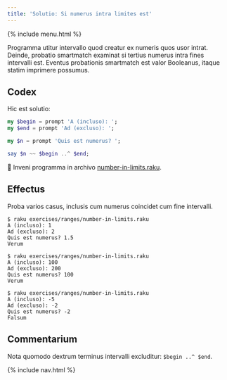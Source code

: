 ```yaml
---
title: 'Solutio: Si numerus intra limites est'
---
```


{% include menu.html %}

Programma utitur intervallo quod creatur ex numeris quos usor intrat. Deinde, probatio smartmatch examinat si tertius numerus intra fines intervalli est. Eventus probationis smartmatch est valor Booleanus, itaque statim imprimere possumus.

## Codex

Hic est solutio:

```raku
my $begin = prompt 'A (incluso): ';
my $end = prompt 'Ad (excluso): ';

my $n = prompt 'Quis est numerus? ';

say $n ~~ $begin ..^ $end;
```

🦋 Inveni programma in archivo [number-in-limits.raku](https://github.com/ash/raku-course/blob/master/exercises/ranges/number-in-limits.raku).

## Effectus

Proba varios casus, inclusis cum numerus coincidet cum fine intervalli.

```console
$ raku exercises/ranges/number-in-limits.raku
A (incluso): 1
Ad (excluso): 2
Quis est numerus? 1.5
Verum

$ raku exercises/ranges/number-in-limits.raku
A (incluso): 100
Ad (excluso): 200
Quis est numerus? 100
Verum

$ raku exercises/ranges/number-in-limits.raku
A (incluso): -5
Ad (excluso): -2
Quis est numerus? -2
Falsum
```

## Commentarium

Nota quomodo dextrum terminus intervalli excluditur: `$begin ..^ $end`.

{% include nav.html %}